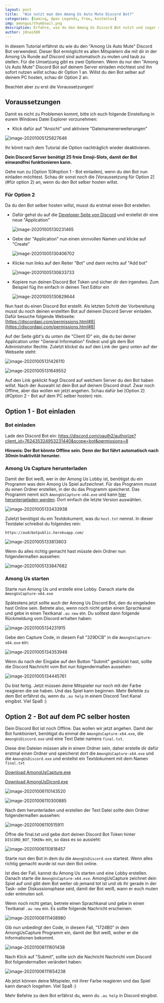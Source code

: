 ```yaml
---
layout: post
title:  "Wie nutzt man den Among Us Auto Mute Discord Bot?"
categories: [Gaming, Apex Legends, Free, kostenlos]
img: amongus/thumbnail.png
description: Erfahre, wie du den Among Us Discord Bot nutzt und sogar selber hosten kannst, damit deine Mitspieler auf Discord automatisch stummgeschaltet werden.
author: j0nas500
---
```



In diesem Tutorial erfährst du wie du den "Among Us Auto Mute" Discord Bot verwendest. Dieser Bot ermöglicht es allen Mitspielern die mit dir in der Among Us Runde auf Discord sind automatisch zu muten und taub zu stellen. Für die Umsetzung gibt es zwei Optionen. Wenn du nur den "Among Us Auto Mute" Discord Bot auf deinem Server einladen möchtest und ihn sofort nutzen willst schau dir Option 1 an. Willst du den Bot selber auf deinem PC hosten, schau dir Option 2 an. 

Beachtet aber zu erst die Voraussetzungen!



## Voraussetzungen

Damit es nicht zu Problemen kommt, bitte ich euch folgende Einstellung in eurem Windows Datei Explorer vorzunehmen:

- Klick dafür auf "Ansicht" und aktiviere "Dateinamenerweiterungen"

![image-20201005125827646](/images/amongus/image-20201005125827646.png)



Ihr könnt nach dem Tutorial die Option nachträglich wieder deaktivieren.

**Dein Discord Server benötigt 25 freie Emoji-Slots, damit der Bot einwandfrei funktionieren kann.**

Gehe nun zu [Option 1](#option 1 - Bot einladen), wenn du den Bot nun einladen möchtest. Schau dir sonst noch die [Voraussetzung für Option 2](#für option 2) an, wenn du den Bot selber hosten willst.



### Für Option 2

Da du den Bot selber hosten willst, musst du erstmal einen Bot erstellen. 

- Dafür gehst du auf die [Developer Seite von Discord](https://discord.com/developers/applications) und erstellst dir eine neue "Application"

  ![image-20201005130231465](/images/amongus/image-20201005130231465.png)

- Gebe der "Application" nun einen sinnvollen Namen und klicke auf "Create"

  ![image-20201005130406702](/images/amongus/image-20201005130406702.png)

- Klicke nun links auf den Reiter "Bot" und dann rechts auf "Add bot"

  ![image-20201005130633733](/images/amongus/image-20201005130633733.png)

- Kopiere nun deinen Discord Bot Token und sicher dir den irgendwo. Zum Beispiel füg ihn einfach in deinen Text Editor ein

  ![image-20201005130829644](/images/amongus/image-20201005130829644.png)



Nun hast du einen Discord Bot erstellt. Als letzten Schritt der Vorbereitung musst du noch deinen erstellten Bot auf deinem Discord Server einladen. Dafür besuche folgende Webseite: [https://discordapi.com/permissions.html#8](https://discordapi.com/permissions.html#8)

Auf der Seite gibt's du unten die "Client ID" ein, die du bei deiner Application unter "General Information" findest und gib dem Bot Administrator Rechte. Zuletzt klickst du auf den Link der ganz unten auf der Webseite steht:

![image-20201005131426110](/images/amongus/image-20201005131426110.png)

![image-20201005131649552](/images/amongus/image-20201005131649552.png)

Auf den Link geklickt fragt Discord auf welchem Server du den Bot haben willst. Nach der Auswahl ist dein Bot auf deinem Discord drauf. Zwar noch Offline, aber das wollen wir jetzt angehen. Schau dafür bei [Option 2](#Option 2 - Bot auf dem PC selber hosten) rein.



## Option 1 - Bot einladen

### Bot einladen

Lade den Discord Bot ein: https://discord.com/oauth2/authorize?client_id=762435324953231440&scope=bot&permissions=8

**Hinweis: Der Bot könnte Offline sein. Denn der Bot fährt automatisch nach 30min Inaktivität herunter.**

### Among Us Capture herunterladen

Damit der Bot weiß, wer in der Among Us Lobby ist, benötigst du ein Programm was dein Among Us Spiel aufzeichnet. Für das Programm musst du einen Ordner erstellen, in der du das Programm speicherst. Das Programm nennt sich `AmongUsCapture-x64.exe` und kann  [hier heruntergeladen werden](https://github.com/denverquane/amonguscapture/releases). Dort einfach die letzte Version auswählen.

![image-20201005133433938](/images/amongus/image-20201005133433938.png)

Zuletzt benötigst du ein Textdokument, was du `host.txt` nennst. In dieser Textdatei schreibst du folgendes rein:

`https://audcbotpublic.herokuapp.com/`

![image-20201005133813603](/images/amongus/image-20201005133813603.png)

Wenn du alles richtig gemacht hast müsste dein Ordner nun folgendermaßen aussehen:

![image-20201005133847682](/images/amongus/image-20201005133847682.png)



### Among Us starten

Starte nun Among Us und erstelle eine Lobby. Danach starte die `AmongUsCapture-x64.exe`

Spätestens jetzt sollte auch der Among Us Discord Bot, den du eingeladen hast Online sein. Betrete also, wenn noch nicht getan einen Sprachkanal und gebe in einen Textkanal `.au new` ein. Du solltest dann folgende Rückmeldung vom Discord erhalten haben:

![image-20201005134231915](/images/amongus/image-20201005134231915.png)

Gebe den Capture Code, in diesem Fall "329DCB" in die `AmongUsCapture-x64.exe` ein:

![image-20201005134353948](/images/amongus/image-20201005134353948.png)

Wenn du nach der Eingabe auf den Button "Submit" gedrückt hast, sollte die Discord Nachricht vom Bot nun folgendermaßen aussehen:

![image-20201005134445761](/images/amongus/image-20201005134445761.png)

Du bist fertig. Jetzt müssen deine Mitspieler nur noch mit der Farbe reagieren die sie haben. Und das Spiel kann beginnen. Mehr Befehle zu dem Bot erfährst du, wenn du `.au help` in einem Discord Text Kanal eingibst. Viel Spaß :)



## Option 2 - Bot auf dem PC selber hosten

Dein Discord Bot ist noch Offline. Das wollen wir jetzt angehen. Damit der Bot funktioniert, benötigst du einmal die `AmongUsCapture-x64.exe`, die `AmongUsDiscord.exe` und eine Text Datei namens `final.txt`. 

Diese drei Dateien müssen alle in einem Ordner sein, daher erstelle dir dafür erstmal einen Ordner und speicherst dort die `AmongUsCapture-x64.exe` und die `AmongUsDiscord.exe` und erstellst ein Textdokument mit dem Namen `final.txt`

[Download AmongUsCapture.exe]()

[Download AmongUsDicord.exe]()

![image-20201006110143520](/images/amongus/image-20201006110143520.png)



![image-20201006110300885](/images/amongus/image-20201006110300885.png)

Nach dem herunterladen und erstellen der Text Datei sollte dein Ordner folgendermaßen aussehen:

![image-20201006110515911](/images/amongus/image-20201006110515911.png)

Öffne die final.txt und gebe dort deinen Discord Bot Token hinter `DISCORD_BOT_TOKEN=` ein, so dass es so aussieht:

![image-20201006110818457](/images/amongus/image-20201006110818457.png)

Starte nun den Bot in dem du die `AmongUsDiscord.exe` startest. Wenn alles richtig gemacht wurde ist nun dein Bot online.

Ist dies der Fall, kannst du Among Us starten und eine Lobby erstellen. Danach starte die `AmongUsCapture-x64.exe`. AmongUsCapture zeichnet dein Spiel auf und gibt dem Bot weiter ob jemand tot ist und ob ihr gerade in der Task- oder Diskussionsphase seid, damit der Bot weiß, wann er euch muten oder entmuten soll.

Wenn noch nicht getan, betrete einen Sprachkanal und gebe in einen Textkanal `.au new` ein. Es sollte folgende Nachricht erscheinen:

![image-20201006111408980](/images/amongus/image-20201006111408980.png)

Gib nun unbedingt den Code, in diesem Fall, "1724B0" in dein AmongUsCapture Programm ein, damit der Bot weiß, woher er die Informationen bekommt.

![image-20201006111601438](/images/amongus/image-20201006111601438.png)

Nach Klick auf "Submit", sollte sich die Nachricht Nachricht vom Discord Bot folgendermaßen verändert haben:

![image-20201006111654238](/images/amongus/image-20201006111654238.png)

Ab jetzt können deine Mitspieler, mit ihrer Farbe reagieren und das Spiel kann danach losgehen. Viel Spaß :)

Mehr Befehle zu dem Bot erfährst du, wenn du `.au help` in Discord eingibst.
